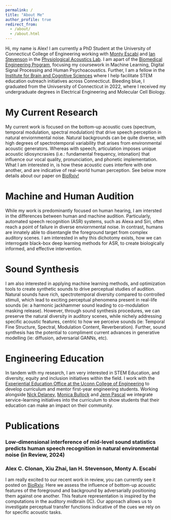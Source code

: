 ```yaml
---
permalink: /
title: "About Me"
author_profile: true
redirect_from: 
  - /about/
  - /about.html
---
```


Hi, my name is Alex! I am currently a PhD Student at the University of Connecticut College of Engineering working with [Monty Escabi](https://www.bme.uconn.edu/faculty-staff/core-faculty/escabi-monty/) and [Ian Stevenson](https://psychology.uconn.edu/person/ian-stevenson/) in the [Physiological Acoustics Lab](https://escabilab.uconn.edu/). I am apart of the [Biomedical Engineering Program](https://www.bme.uconn.edu/academics/graduate-program/about-the-graduate-program-in-biomedical-engineering/), focusing my coursework in Machine Learning, Digital Signal Processing and Human Psychoacoustics. Further, I am a fellow in the [Institute for Brain and Cognitive Sciences](https://ibacs.uconn.edu/) where I help facilitate STEM education outreach initiatives across Connecticut. Bleeding blue, I graduated from the Univsersity of Connecticut in 2022, where I received my undergraduate degrees in Electrical Engineering and Molecular Cell Biology. 

My Current Research
======
My current work is focused on the bottom-up acoustic cues (spectrum, temporal modulation, spectral modulation) that drive speech perception in natural enviornmental noise. Natural backgrounds can be quite diverse, with high degrees of spectrotemporal variability that arises from environmental acoustic generators. Whereas with speech, articulation imposes unique acoustic idiosyncrasies (i.e.: fundamental frequency, intonation) that influence our vocal quality, pronunciation, and phonetic implementation. What I am interested in, is how these acoustic cues interfere with one another, and are indicative of real-world human perception. See below more details about our paper on [BioRxiv!](https://www.biorxiv.org/content/10.1101/2024.02.13.579526v1)

Machine and Human Audition
======
While my work is predominantly focused on human hearing, I am intersted in the differences between human and machine audition. Particularly, automated speech recognition (ASR) systems, such as Alexa and Siri, often reach a point of failure in diverse enviornmental noise. In contrast, humans are innately able to disentangle the foreground target from complex auditory scenes. I am interested in why this dichotomy exists, how we can interrogate black-box deep learning methods for ASR, to create biologically informed, and effective intervention.

Sound Synthesis
======
I am also interested in applying machine learning methods, and optimization tools to create synthetic sounds to drive perceptual studies of audition. Natural sounds have rich, spectrotemporal diversity compared to controlled stimuli, which lead to exciting perceptual phenomena present in real-life sounds (ie: a harmonic jackhammer sound leading to co-modulation masking release). However, through sound synthesis procedures, we can preserve the natural diversity in auditory scenes, while nichely addressing specific acoustic features, centric to how we perceive sounds (ie: Temporal Fine Structure, Spectral, Modulation Content, Reverberation). Further, sound synthesis has the potential to compliment current advances in generative modelling (ie: diffusion, adversarial GANNs, etc).

Engineering Education
======
In tandem with my research, I am very interested in STEM Education, and diversity, equity and inclusion initiatives within the field. I work with the [Experiential Education Office at the Uconn College of Engineering](https://undergrad.engr.uconn.edu/experiential-education-staff/) to develop curriculum and mentor first-year engineering students. Working alongside [Nick Delaney](https://undergrad.engr.uconn.edu/advising-staff/nick-delaney-ece-advisor/), [Monica Bullock](https://undergrad.engr.uconn.edu/monica-bullock-program-administrator/) and [Jenn Pascal](https://chemical-biomolecular.engr.uconn.edu/people/faculty/pascal-jennifer/) we integrate service-learning initiatives into the curriculum to show students that their education can make an impact on their community.

Publications
======
### **Low-dimensional interference of mid-level sound statistics predicts human speech recognition in natural environmental noise (in Review, 2024)**
### Alex C. Clonan, Xiu Zhai, Ian H. Stevenson, Monty A. Escabí
I am really excited to our recent work in review, you can currently see it posted on [BioRxiv](https://www.biorxiv.org/content/10.1101/2024.02.13.579526v1). Here we assess the influence of bottom-up acoustic features of the foreground and background by adversarially positioning them against one another. This feature representation is inspired by the computations in the auditory midbrain (IC). Our approach allows us to investigate perceptual transfer functions indicative of the cues we rely on for specific acoustic tasks. 




